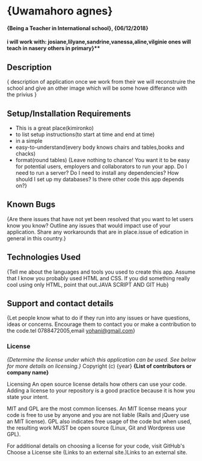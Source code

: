 # {Uwamahoro agnes}
#### {Being a Teacher in International school}, {06/12/2018}
#### i will work with: josiane,lilyane,sandrine,vanessa,aline,vilginie ones will teach in nasery others in primary}**
## Description
{ 
description of application  once we work from their we will reconstruire the school and give an other image which will be some howe differance with the privius }
## Setup/Installation Requirements
* This is a great place(kimironko)
* to list setup instructions(to start at time and end at time)
* in a simple
* easy-to-understand(every body knows chairs and tables,books and chacks)
* format(round tables)
{Leave nothing to chance! You want it to be easy for potential users, employers and collaborators to run your app. Do I need to run a server? Do I need to install any dependencies? How should I set up my databases? Is there other code this app depends on?}
## Known Bugs
{Are there issues that have not yet been resolved that you want to let users know you know? Outline any issues that would impact use of your application. Share any workarounds that are in place.issue of edication in general in this country.}
## Technologies Used
{Tell me about the languages and tools you used to create this app. Assume that I know you probably used HTML and CSS. If you did something really cool using only HTML, point that out.JAVA SCRIPT AND GIT Hub}
## Support and contact details
{Let people know what to do if they run into any issues or have questions, ideas or concerns.  Encourage them to contact you or make a contribution to the code.tel 0788472005,email yohani@gmail.com}
### License
*{Determine the license under which this application can be used.  See below for more details on licensing.}*
Copyright (c) {year} **{List of contributors or company name}**
  
Licensing
An open source license details how others can use your code. Adding a license to your repository is a good practice because it is how you state your intent.

MIT and GPL are the most common licenses. An MIT license means your code is free to use by anyone and you are not liable (Rails and jQuery use an MIT license). GPL also indicates free usage of the code but when used, the resulting work MUST be open source (Linux, Git and Wordpress use GPL).

For additional details on choosing a license for your code, visit GitHub's Choose a License site (Links to an external site.)Links to an external site.